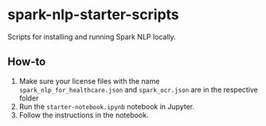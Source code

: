 # spark-nlp-starter-scripts
Scripts for installing and running Spark NLP locally.

## How-to
1. Make sure your license files with the name `spark_nlp_for_healthcare.json` and `spark_ocr.json` are in the respective folder
2. Run the `starter-notebook.ipynb` notebook in Jupyter.
3. Follow the instructions in the notebook.
